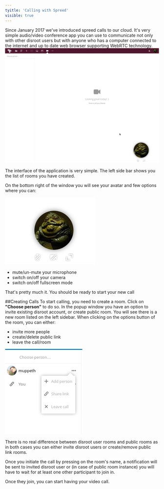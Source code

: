 ```yaml
---
tyitle: 'Calling with Spreed'
visible: true
---
```


Since January 2017 we've introduced spreed calls to our cloud. It's very simple audio/video conference app you can use to communicate not only with other disroot users but with anyone who has a computer connected to the internet and up to date web browser supporting WebRTC technology.
![](spreed_main.png)


The interface of the application is very simple. The left side bar shows you the list of rooms you have created.


On the bottom right of the window you will see your avatar and few options where you can:

![](spreed_bottom.png)

 - mute/un-mute your microphone
 - switch on/off your camera
 - switch on/off fullscreen mode

That's pretty much it. You should be ready to start your new call

##Creating Calls
To start calling, you need to create a room. Click on **"Choose person"** to do so. In the popup window you have an option to invite existing disroot account, or create public room.
You will see there is a new room listed on the left sidebar.
When clicking on the options button of the room, you can either:
  - invite more people
  - create/delete public link
  - leave the call/room

![](spreed_create_calls1.png)

There is no real difference between disroot user rooms and public rooms as in both cases you can either invite disroot users or create/remove public link rooms.

Once you initiate the call by pressing on the room's name, a notification will be sent to invited disroot user or (in case of public room instance) you will have to wait for at least one other participant to join in.

Once they join, you can start having your video call.
